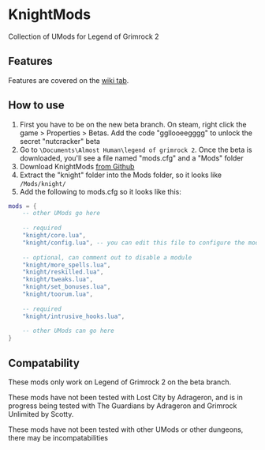 # KnightMods

Collection of UMods for Legend of Grimrock 2

## Features

Features are covered on the [wiki tab](https://github.com/KnightMiner/GrimrockKnightMods/wiki).

## How to use

1. First you have to be on the new beta branch. On steam, right click the game > Properties > Betas. Add the code "ggllooeegggg" to unlock the secret "nutcracker" beta
2. Go to `\Documents\Almost Human\legend of grimrock 2`. Once the beta is downloaded, you'll see a file named "mods.cfg" and a "Mods" folder
3. Download KnightMods [from Github](https://github.com/KnightMiner/GrimrockKnightMods/archive/refs/heads/main.zip) 
4. Extract the "knight" folder into the Mods folder, so it looks like `/Mods/knight/`
5. Add the following to mods.cfg so it looks like this:

```lua
mods = {
    -- other UMods go here
    
    -- required
    "knight/core.lua",
    "knight/config.lua", -- you can edit this file to configure the mod
    
    -- optional, can comment out to disable a module
    "knight/more_spells.lua",
    "knight/reskilled.lua",
    "knight/tweaks.lua",
    "knight/set_bonuses.lua",
    "knight/toorum.lua",
    
    -- required
    "knight/intrusive_hooks.lua",
    
    -- other UMods can go here
}
```

## Compatability

These mods only work on Legend of Grimrock 2 on the beta branch.

These mods have not been tested with Lost City by Adrageron, and is in progress being tested with The Guardians by Adrageron and Grimrock Unlimited by Scotty.

These mods have not been tested with other UMods or other dungeons, there may be incompatabilities

